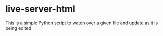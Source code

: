 # live-server-html
This is a simple Python script to watch over a given file and update as it is being edited
